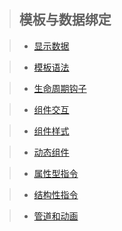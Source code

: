 > ## __模板与数据绑定__

> * [显示数据](https://github.com/IFYOUUUU/Blog/blob/master/studynote/Angular2/%E6%A8%A1%E6%9D%BF%E4%B8%8E%E6%95%B0%E6%8D%AE%E7%BB%91%E5%AE%9A/%E6%98%BE%E7%A4%BA%E6%95%B0%E6%8D%AE.md)

> * [模板语法](https://github.com/IFYOUUUU/Blog/blob/master/studynote/Angular2/%E6%A8%A1%E6%9D%BF%E4%B8%8E%E6%95%B0%E6%8D%AE%E7%BB%91%E5%AE%9A/%E6%A8%A1%E6%9D%BF%E8%AF%AD%E6%B3%95.md)

> * [生命周期钩子](https://github.com/IFYOUUUU/Blog/blob/master/studynote/Angular2/%E6%A8%A1%E6%9D%BF%E4%B8%8E%E6%95%B0%E6%8D%AE%E7%BB%91%E5%AE%9A/%E7%94%9F%E5%91%BD%E5%91%A8%E6%9C%9F%E9%92%A9%E5%AD%90.md)

> * [组件交互](https://github.com/IFYOUUUU/Blog/blob/master/studynote/Angular2/%E6%A8%A1%E6%9D%BF%E4%B8%8E%E6%95%B0%E6%8D%AE%E7%BB%91%E5%AE%9A/%E7%BB%84%E4%BB%B6%E4%BA%A4%E4%BA%92.md)

> * [组件样式](https://github.com/IFYOUUUU/Blog/blob/master/studynote/Angular2/%E6%A8%A1%E6%9D%BF%E4%B8%8E%E6%95%B0%E6%8D%AE%E7%BB%91%E5%AE%9A/%E7%BB%84%E4%BB%B6%E6%A0%B7%E5%BC%8F.md)

> * [动态组件](https://github.com/IFYOUUUU/Blog/blob/master/studynote/Angular2/%E6%A8%A1%E6%9D%BF%E4%B8%8E%E6%95%B0%E6%8D%AE%E7%BB%91%E5%AE%9A/%E5%8A%A8%E6%80%81%E7%BB%84%E4%BB%B6.md)

> * [属性型指令](https://github.com/IFYOUUUU/Blog/blob/master/studynote/Angular2/%E6%A8%A1%E6%9D%BF%E4%B8%8E%E6%95%B0%E6%8D%AE%E7%BB%91%E5%AE%9A/%E5%B1%9E%E6%80%A7%E5%9E%8B%E6%8C%87%E4%BB%A4.md)

> * [结构性指令](https://github.com/IFYOUUUU/Blog/blob/master/studynote/Angular2/%E6%A8%A1%E6%9D%BF%E4%B8%8E%E6%95%B0%E6%8D%AE%E7%BB%91%E5%AE%9A/%E7%BB%93%E6%9E%84%E5%9E%8B%E6%8C%87%E4%BB%A4.md)

> * [管道和动画](https://github.com/IFYOUUUU/Blog/blob/master/studynote/Angular2/%E6%A8%A1%E6%9D%BF%E4%B8%8E%E6%95%B0%E6%8D%AE%E7%BB%91%E5%AE%9A/%E7%AE%A1%E9%81%93%E5%92%8C%E5%8A%A8%E7%94%BB.md)
